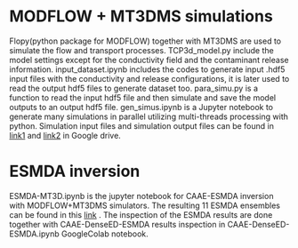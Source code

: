 # MODFLOW + MT3DMS simulations
Flopy(python package for MODFLOW) together with MT3DMS are used to simulate the flow and transport processes. TCP3d_model.py include the model settings except for the conductivity field and the contaminant release information. input_dataset.ipynb includes the codes to generate input .hdf5 input files with the conductivity and release configurations, it is later used to read the output hdf5 files to generate dataset too.
para_simu.py is a function to read the input hdf5 file and then simulate and save the model outputs to an output hdf5 file. gen_simus.ipynb is a Jupyter notebook to generate many simulations in parallel utilizing multi-threads processing with python.
Simulation input files and simulation output files can be found in [link1](https://drive.google.com/drive/folders/1ImiSOEbkJxTXhWENAnVPQLeXvxRGNdpg?usp=sharing) and [link2]( https://drive.google.com/drive/folders/1a_v4yi5TGE2ilG9jD4g9Mu6uUTdUbeck?usp=sharing) in Google drive.

# ESMDA inversion
ESMDA-MT3D.ipynb is the jupyter notebook for CAAE-ESMDA inversion with MODFLOW+MT3DMS simulators.
The resulting 11 ESMDA ensembles can be found in this [link](https://drive.google.com/drive/folders/1NQObllG025n1LN6PXVjYd5ULNU2xylRS?usp=sharing) .
The inspection of the ESMDA results are done together with CAAE-DenseED-ESMDA results inspection in CAAE-DenseED-ESMDA.ipynb GoogleColab notebook.